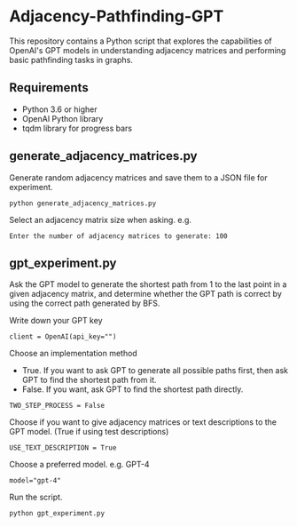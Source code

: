 # Adjacency-Pathfinding-GPT

This repository contains a Python script that explores the capabilities of OpenAI's GPT models in understanding adjacency matrices and performing basic pathfinding tasks in graphs. 

## Requirements
- Python 3.6 or higher
- OpenAI Python library
- tqdm library for progress bars

## generate_adjacency_matrices.py
Generate random adjacency matrices and save them to a JSON file for experiment.

```
python generate_adjacency_matrices.py
```

Select an adjacency matrix size when asking. e.g. 
```
Enter the number of adjacency matrices to generate: 100
```

## gpt_experiment.py
Ask the GPT model to generate the shortest path from 1 to the last point in a given adjacency matrix, and determine whether the GPT path is correct by using the correct path generated by BFS.

Write down your GPT key
```
client = OpenAI(api_key="")
```

Choose an implementation method
- True. If you want to ask GPT to generate all possible paths first, then ask GPT to find the shortest path from it.
- False. If you want, ask GPT to find the shortest path directly.
```
TWO_STEP_PROCESS = False
```

Choose if you want to give adjacency matrices or text descriptions to the GPT model. (True if using test descriptions)
```
USE_TEXT_DESCRIPTION = True  
```

Choose a preferred model. e.g. GPT-4
```
model="gpt-4"
```

Run the script.
```
python gpt_experiment.py
```


